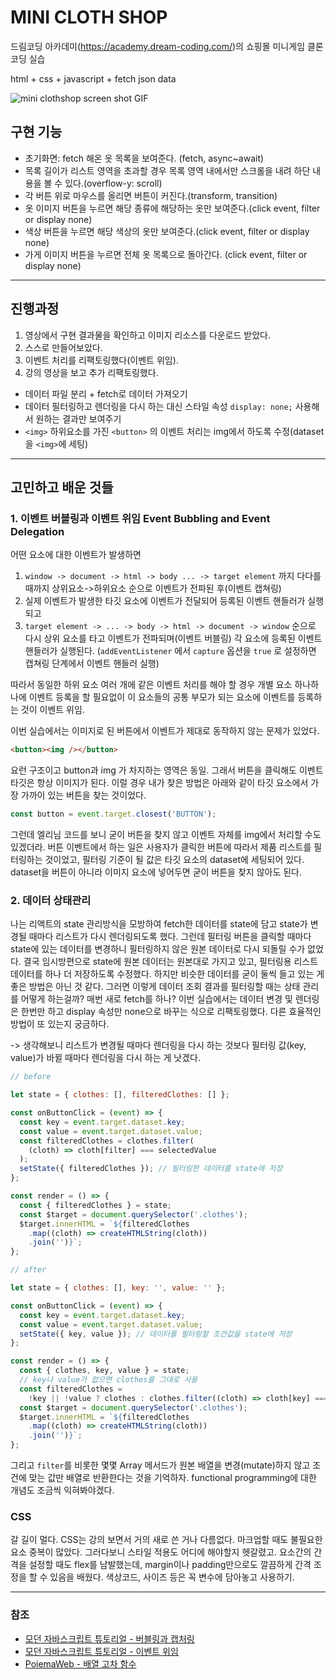 # MINI CLOTH SHOP

드림코딩 아카데미(https://academy.dream-coding.com/)의 쇼핑몰 미니게임 클론코딩 실습

html + css + javascript + fetch json data

![mini clothshop screen shot GIF](mini-clothshop.gif)

## 구현 기능

- 초기화면: fetch 해온 옷 목록을 보여준다. (fetch, async~await)
- 목록 길이가 리스트 영역을 초과할 경우 목록 영역 내에서만 스크롤을 내려 하단 내용을 볼 수 있다.(overflow-y: scroll)
- 각 버튼 위로 마우스를 올리면 버튼이 커진다.(transform, transition)
- 옷 이미지 버튼을 누르면 해당 종류에 해당하는 옷만 보여준다.(click event, filter or display none)
- 색상 버튼을 누르면 해당 색상의 옷만 보여준다.(click event, filter or display none)
- 가게 이미지 버튼을 누르면 전체 옷 목록으로 돌아간다. (click event, filter or display none)

---

## 진행과정

1. 영상에서 구현 결과물을 확인하고 이미지 리소스를 다운로드 받았다.
2. 스스로 만들어보았다.
3. 이벤트 처리를 리팩토링했다(이벤트 위임).
4. 강의 영상을 보고 추가 리팩토링했다.

- 데이터 파일 분리 + fetch로 데이터 가져오기
- 데이터 필터링하고 렌더링을 다시 하는 대신 스타일 속성 `display: none;` 사용해서 원하는 결과만 보여주기
- `<img>` 하위요소를 가진 `<button>` 의 이벤트 처리는 img에서 하도록 수정(dataset을 `<img>`에 세팅)

---

## 고민하고 배운 것들

### 1. 이벤트 버블링과 이벤트 위임 Event Bubbling and Event Delegation

어떤 요소에 대한 이벤트가 발생하면

1. `window -> document -> html -> body ... -> target element` 까지 다다를 때까지 상위요소->하위요소 순으로 이벤트가 전파된 후(이벤트 캡쳐링)
2. 실제 이벤트가 발생한 타깃 요소에 이벤트가 전달되어 등록된 이벤트 핸들러가 실행되고
3. `target element -> ... -> body -> html -> document -> window` 순으로 다시 상위 요소를 타고 이벤트가 전파되며(이벤트 버블링)
   각 요소에 등록된 이벤트 핸들러가 실행된다.
   (`addEventListener` 에서 `capture` 옵션을 `true` 로 설정하면 캡쳐링 단계에서 이벤트 핸들러 실행)

따라서 동일한 하위 요소 여러 개에 같은 이벤트 처리를 해야 할 경우
개별 요소 하나하나에 이벤트 등록을 할 필요없이 이 요소들의 공통 부모가 되는 요소에 이벤트를 등록하는 것이 이벤트 위임.

이번 실습에서는 이미지로 된 버튼에서 이벤트가 제대로 동작하지 않는 문제가 있었다.

```html
<button><img /></button>
```

요런 구조이고 button과 img 가 차지하는 영역은 동일. 그래서 버튼을 클릭해도 이벤트 타깃은 항상 이미지가 된다.
이럴 경우 내가 찾은 방법은 아래와 같이 타깃 요소에서 가장 가까이 있는 버튼을 찾는 것이었다.

```javascript
const button = event.target.closest('BUTTON');
```

그런데 엘리님 코드를 보니 굳이 버튼을 찾지 않고 이벤트 자체를 img에서 처리할 수도 있겠더라.
버튼 이벤트에서 하는 일은 사용자가 클릭한 버튼에 따라서 제품 리스트를 필터링하는 것이었고,
필터링 기준이 될 값은 타깃 요소의 dataset에 세팅되어 있다.
dataset을 버튼이 아니라 이미지 요소에 넣어두면 굳이 버튼을 찾지 않아도 된다.

### 2. 데이터 상태관리

나는 리액트의 state 관리방식을 모방하여 fetch한 데이터를 state에 담고 state가 변경될 때마다 리스트가 다시 렌더링되도록 했다.
그런데 필터링 버튼을 클릭할 때마다 state에 있는 데이터를 변경하니 필터링하지 않은 원본 데이터로 다시 되돌릴 수가 없었다.
결국 임시방편으로 state에 원본 데이터는 원본대로 가지고 있고, 필터링용 리스트 데이터를 하나 더 저장하도록 수정했다.
하지만 비슷한 데이터를 굳이 둘씩 들고 있는 게 좋은 방법은 아닌 것 같다.
그러면 이렇게 데이터 조회 결과를 필터링할 때는 상태 관리를 어떻게 하는걸까? 매번 새로 fetch를 하나?
이번 실습에서는 데이터 변경 및 렌더링은 한번만 하고 display 속성만 none으로 바꾸는 식으로 리팩토링했다.
다른 효율적인 방법이 또 있는지 궁금하다.

-> 생각해보니 리스트가 변경될 때마다 렌더링을 다시 하는 것보다 필터링 값(key, value)가 바뀔 때마다 렌더링을 다시 하는 게 낫겠다.

```javascript
// before

let state = { clothes: [], filteredClothes: [] };

const onButtonClick = (event) => {
  const key = event.target.dataset.key;
  const value = event.target.dataset.value;
  const filteredClothes = clothes.filter(
    (cloth) => cloth[filter] === selectedValue
  );
  setState({ filteredClothes }); // 필터링한 데이터를 state에 저장
};

const render = () => {
  const { filteredClothes } = state;
  const $target = document.querySelector('.clothes');
  $target.innerHTML = `${filteredClothes
    .map((cloth) => createHTMLString(cloth))
    .join('')}`;
};
```

```javascript
// after

let state = { clothes: [], key: '', value: '' };

const onButtonClick = (event) => {
  const key = event.target.dataset.key;
  const value = event.target.dataset.value;
  setState({ key, value }); // 데이터를 필터링할 조건값을 state에 저장
};

const render = () => {
  const { clothes, key, value } = state;
  // key나 value가 없으면 clothes를 그대로 사용
  const filteredClothes =
    !key || !value ? clothes : clothes.filter((cloth) => cloth[key] === value);
  const $target = document.querySelector('.clothes');
  $target.innerHTML = `${filteredClothes
    .map((cloth) => createHTMLString(cloth))
    .join('')}`;
};
```

그리고 `filter`를 비롯한 몇몇 Array 메서드가 원본 배열을 변경(mutate)하지 않고 조건에 맞는 값만 배열로 반환한다는 것을 기억하자.
functional programming에 대한 개념도 조금씩 익혀봐야겠다.

### CSS

갈 길이 멀다. CSS는 강의 보면서 거의 새로 쓴 거나 다름없다.
마크업할 때도 불필요한 요소 중복이 많았다. 그러다보니 스타일 적용도 어디에 해야할지 헷갈렸고.
요소간의 간격을 설정할 때도 flex를 남발했는데,
margin이나 padding만으로도 깔끔하게 간격 조정을 할 수 있음을 배웠다.
색상코드, 사이즈 등은 꼭 변수에 담아놓고 사용하기.

---

### 참조

- [모던 자바스크립트 튜토리얼 - 버블링과 캡처링](https://ko.javascript.info/bubbling-and-capturing)
- [모던 자바스크립트 튜토리얼 - 이벤트 위임](https://ko.javascript.info/event-delegation)
- [PoiemaWeb - 배열 고차 함수](https://poiemaweb.com/js-array-higher-order-function)
